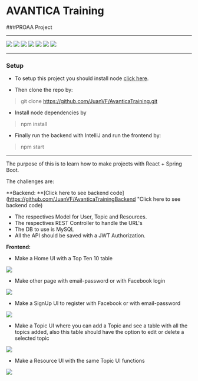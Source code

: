 # AVANTICA Training 

###PROAA Project

------------


![](https://img.shields.io/npm/v/bootstrap?color=%2300C46E&label=bootstrap) ![](https://img.shields.io/npm/v/local-storage?color=%2300C46E&label=local-storage) ![](https://img.shields.io/npm/v/react?color=%2300C46E&label=react) ![](https://img.shields.io/npm/v/react-dom?color=%2300C46E&label=react-dom) ![](https://img.shields.io/npm/v/react-facebook-login?label=react-facebook-login) ![](https://img.shields.io/npm/v/react-router-dom?label=react-router-dom) ![](https://img.shields.io/npm/v/react-scripts?label=react-scripts)

------------

### Setup

- To setup this project you should install node [click here](https://nodejs.org/es/download/ "click here").

- Then clone the repo by:

> git clone https://github.com/JuanVF/AvanticaTraining.git

- Install node dependencies by

> npm install

- Finally run the backend with IntelliJ and run the frontend by:

> npm start

------------


The purpose of this is to learn how to make projects with React + Spring Boot.

The challenges are:

**Backend:   **[Click here to see backend code](https://github.com/JuanVF/AvanticaTrainingBackend "Click here to see backend code)

- The respectives Model for User, Topic and Resources.
- The respectives REST Controller to handle the URL's
- The DB to use is MySQL
- All the API should be saved with a JWT Authorization.

**Frontend:**

- Make a Home UI with a Top Ten 10 table

![](https://i.imgur.com/CvKHPRr.png)

- Make other page with email-password or with Facebook login

![](https://i.imgur.com/qPIXAo6.jpg)

- Make a SignUp UI to register with Facebook or with email-password

![](https://i.imgur.com/Sw7Y8lZ.jpg)

- Make a Topic UI where you can add a Topic and see a table with all the topics added, also this table should have the option to edit or delete a selected topic

![](https://i.imgur.com/OguCTGL.jpg)

- Make a Resource UI with the same Topic UI functions

![](https://i.imgur.com/rBSAdYs.jpg)
